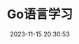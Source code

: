 ---
pageComponent:
  name: Catalogue
  data:
    key: 015.go
    imgUrl: /assets/img/base.png
    description: Go语言学习
title: Go语言学习
date: 2023-11-15 20:30:53
permalink: /Go/
sidebar: false
article: false
comment: false
comments: false
editLink: false
---